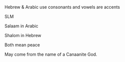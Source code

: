 Hebrew & Arabic use consonants and vowels are accents

SLM

Salaam in Arabic

Shalom in Hebrew

Both mean peace

May come from the name of a Canaanite God.